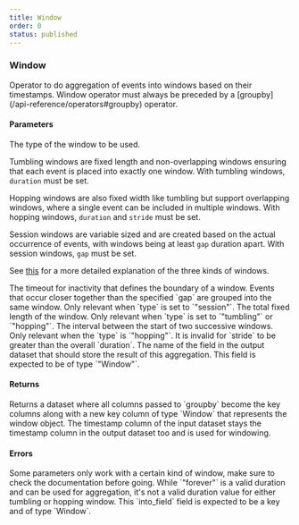 ```yaml
---
title: Window
order: 0
status: published
---
```

### Window

<Divider>
<LeftSection>
Operator to do aggregation of events into windows based on their timestamps. 
Window operator must always be preceded by a [groupby](/api-reference/operators#groupby) operator.

#### Parameters

<Expandable title="type" type='"hopping" | "tumbling" | "session"'>

The type of the window to be used.

Tumbling windows are fixed length and non-overlapping windows ensuring that each 
event is placed into exactly one window. With tumbling windows, `duration` must 
be set.

Hopping windows are also fixed width like tumbling but support overlapping 
windows, where a single event can be included in multiple 
windows. With hopping windows, `duration` and `stride` must be set.

Session windows are variable sized and are created based on the actual 
occurrence of events, with windows being at least `gap` duration apart. With
session windows, `gap` must be set.

See [this](https://www.databricks.com/blog/2021/10/12/native-support-of-session-window-in-spark-structured-streaming.html)
for a more detailed explanation of the three kinds of windows.
</Expandable>

<Expandable title="gap" type="Duration">
The timeout for inactivity that defines the boundary of a window. Events that 
occur closer together than the specified `gap` are grouped into the same window. 
Only relevant when `type` is set to `"session"`.
</Expandable>

<Expandable title="duration" type="Duration">
The total fixed length of the window. Only relevant when `type` is set to `"tumbling"`
or `"hopping"`.
</Expandable>

<Expandable title="stride" type="Duration">
The interval between the start of two successive windows. Only relevant when the
`type` is `"hopping"`. It is invalid for `stride` to be greater than the overall
`duration`.
</Expandable>

<Expandable title="into_field" type="str">
The name of the field in the output dataset that should store the result of this 
aggregation. This field is expected to be of type `"Window"`.
</Expandable>

#### Returns
<Expandable type="Dataset">
Returns a dataset where all columns passed to `groupby` become the key columns 
along with a new key column of type `Window` that represents the window object.
The timestamp column of the input dataset stays the timestamp column in the output
dataset too and is used for windowing.
</Expandable>

#### Errors
<Expandable title="Setting incorrect parameters for the type of window">
Some parameters only work with a certain kind of window, make sure to check the 
documentation before going.
</Expandable>


<Expandable title="Using forever duration">
While `"forever"` is a valid duration and can be used for aggregation, it's not
a valid duration value for either tumbling or hopping window.
</Expandable>


<Expandable title="Missing window key">
This `into_field` field is expected to be a key and of type `Window`.
</Expandable>
</LeftSection>

<RightSection>
<pre snippet="api-reference/operators/window#basic" status="success"
    message="Aggregate event into sessions that are 15 minutes apart">
</pre>


<pre snippet="api-reference/operators/window#miss_window_key" status="error"
    message="Missing window key in schema">
</pre>


<pre snippet="api-reference/operators/window#invalid_window" status="error"
    message="Forever is not a valid duration, only valid duration allowed">
</pre>

</RightSection>
</Divider>

